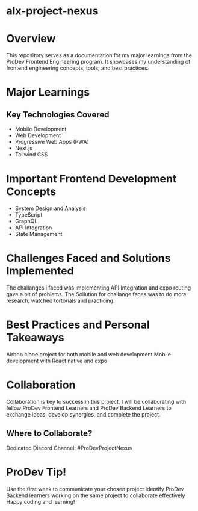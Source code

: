 # alx-project-nexus

# Overview
This repository serves as a documentation  for my major learnings from the ProDev Frontend Engineering program. It showcases my understanding of frontend engineering concepts, tools, and best practices.

# Major Learnings
## Key Technologies Covered
* Mobile Development
* Web Development
* Progressive Web Apps (PWA)
* Next.js
* Tailwind CSS
# Important Frontend Development Concepts
* System Design and Analysis
* TypeScript
* GraphQL
* API Integration
* State Management
# Challenges Faced and Solutions Implemented
  The challanges i faced was Implementing API Integration and expo routing gave a bit of problems.
  The Sollution for challange faces was to do more research, watched tortorials and practicing.
# Best Practices and Personal Takeaways
Airbnb clone project for both mobile and web development
Mobile development with React native and expo
# Collaboration
Collaboration is key to success in this project. I will be collaborating with fellow ProDev Frontend Learners and ProDev Backend Learners to exchange ideas, develop synergies, and complete the project.
## Where to Collaborate?
Dedicated Discord Channel: #ProDevProjectNexus
# ProDev Tip!
Use the first week to communicate your chosen project
Identify ProDev Backend learners working on the same project to collaborate effectively
Happy coding and learning! 

